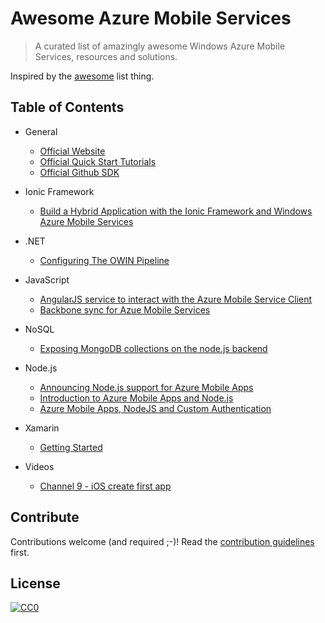 # Awesome Azure Mobile Services

>A curated list of amazingly awesome Windows Azure Mobile Services, resources and solutions.

Inspired by the [awesome](https://github.com/sindresorhus/awesome) list thing.


## Table of Contents


- General
	- [Official Website](https://azure.microsoft.com/en-us/documentation/services/mobile-services/)
    - [Official Quick Start Tutorials](https://azure.microsoft.com/en-us/documentation/articles/mobile-services-javascript-backend-windows-store-dotnet-get-started/)
    - [Official Github SDK](https://github.com/Azure/azure-mobile-services)

- Ionic Framework
	- [Build a Hybrid Application with the Ionic Framework and Windows Azure Mobile Services](https://acaseyblog.wordpress.com/2015/10/07/build-a-hybrid-application-with-the-ionic-framework-and-windows-azure-mobile-services/)

- .NET
	- [ Configuring The OWIN Pipeline](http://blog.nankov.com/azure-mobile-services-configuring-the-owin-pipeline/)
	 
- JavaScript 

	- [AngularJS service to interact with the Azure Mobile Service Client](https://github.com/TerryMooreII/angular-azure-mobile-service)
	- [Backbone sync for Azue Mobile Services](https://github.com/MSOpenTech/backbone-azure-mobile-services)

- NoSQL
	- [Exposing MongoDB collections on the node.js backend](http://blogs.msdn.com/b/azuremobile/archive/2014/06/24/exposing-mongodb-collections-on-the-node-js-backend.aspx/)

- Node.js
	- [Announcing Node.js support for Azure Mobile Apps](https://azure.microsoft.com/en-us/blog/announcing-node-for-azure-mobile-apps/)
  - [Introduction to Azure Mobile Apps and Node.js](http://shellmonger.com/2015/09/15/azure-mobile-apps-and-nodejs/)
  - [Azure Mobile Apps, NodeJS and Custom Authentication](http://shellmonger.com/2015/10/06/azure-mobile-apps-nodejs-and-authentication/)

- Xamarin
	- [Getting Started](https://components.xamarin.com/gettingstarted/azure-mobile-services/)

- Videos
	- [Channel 9 - iOS create first app](https://channel9.msdn.com/Series/Windows-Azure-Mobile-Services/iOS-Creating-your-first-app-using-the-Windows-Azure-Mobile-Services-Quickstart)

## Contribute

Contributions welcome (and required ;-)! Read the [contribution guidelines](contributing.md) first.


## License

[![CC0](http://i.creativecommons.org/p/zero/1.0/88x31.png)](http://creativecommons.org/publicdomain/zero/1.0/)
